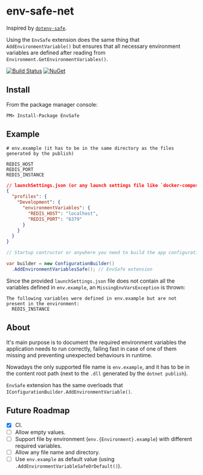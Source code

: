 # env-safe-net

Inspired by [`dotenv-safe`](https://github.com/rolodato/dotenv-safe).

Using the `EnvSafe` extension does the same thing that `AddEnvironmentVariable()` but ensures that all necessary environment variables are defined after reading from `Environment.GetEnvironmentVariables()`.

[![Build Status](https://travis-ci.org/tgropper/env-safe-net.svg?branch=master)](https://travis-ci.org/tgropper/env-safe-net)
[![NuGet](https://img.shields.io/nuget/v/EnvSafe.svg)](https://www.nuget.org/packages/EnvSafe)

## Install
From the package manager console:
```
PM> Install-Package EnvSafe
```

## Example
```
# env.example (it has to be in the same directory as the files generated by the publish)

REDIS_HOST
REDIS_PORT
REDIS_INSTANCE
```

```json
// launchSettings.json (or any launch settings file like `docker-compose` or `k8s yml`)
{
  "profiles": {
    "Development": {
      "environmentVariables": {
        "REDIS_HOST": "localhost",
        "REDIS_PORT": "6379"
      }
    }
  }
}
```


```cs
// Startup contructor or anywhere you need to build the app configuration

var builder = new ConfigurationBuilder()
  .AddEnvironmentVariablesSafe(); // EnvSafe extension
```

Since the provided `launchSettings.json` file does not contain all the variables defined in `env.example`, an `MissingEnvVarsException` is thrown:
```
The following variables were defined in env.example but are not present in the environment:
  REDIS_INSTANCE
```

## About

It's main purpose is to document the required environment variables the application needs to run correctly, failing fast in case of one of them missing and preventing unexpected behaviours in runtime.

Nowadays the only supported file name is `env.example`, and it has to be in the content root path (next to the `.dll` generated by the `dotnet publish`).

`EnvSafe` extension has the same overloads that `IConfigurationBuilder.AddEnvironmentVariable()`.

## Future Roadmap
- [x] CI.
- [ ] Allow empty values.
- [ ] Support file by environment (`env.{Environment}.example`) with different required variables.
- [ ] Allow any file name and directory.
- [ ] Use `env.example` as default value (using `.AddEnvironmentVariableSafeOrDefault()`).
